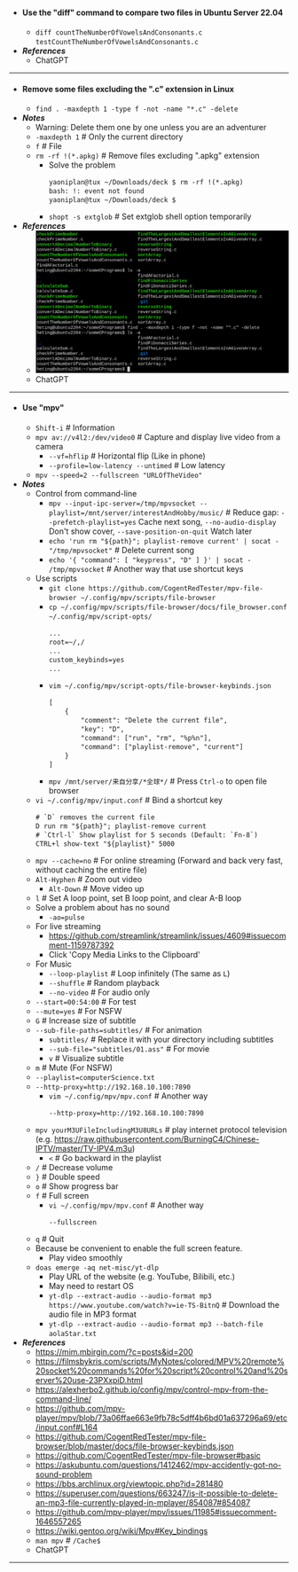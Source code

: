 - #### Use the "diff" command to compare two files in Ubuntu Server 22.04
    - `diff countTheNumberOfVowelsAndConsonants.c testCountTheNumberOfVowelsAndConsonants.c`
- ***References***
    - ChatGPT
- ---
- #### Remove some files excluding the ".c" extension in Linux
    - `find . -maxdepth 1 -type f -not -name "*.c" -delete`
- ***Notes***
    - Warning: Delete them one by one unless you are an adventurer
    - `-maxdepth 1` # Only the current directory
    - `f` # File
    - `rm -rf !(*.apkg)` # Remove files excluding ".apkg" extension
        - Solve the problem
          ```
          yaoniplan@tux ~/Downloads/deck $ rm -rf !(*.apkg)
          bash: !: event not found
          yaoniplan@tux ~/Downloads/deck $
          ```
        - `shopt -s extglob` # Set extglob shell option temporarily
- ***References***
    - ![2023-03-13_14:58:24.png](../assets/2023-03-13_14:58:24.png)
    - ChatGPT
- ---
- #### Use "mpv"
    - `Shift-i` # Information
    - `mpv av://v4l2:/dev/video0` # Capture and display live video from a camera
        - `--vf=hflip` # Horizontal flip (Like in phone)
        - `--profile=low-latency --untimed` # Low latency
    - `mpv --speed=2 --fullscreen "URLOfTheVideo"`
- ***Notes***
    - Control from command-line
        - `mpv --input-ipc-server=/tmp/mpvsocket --playlist=/mnt/server/interestAndHobby/music/` # Reduce gap: `--prefetch-playlist=yes` Cache next song, `--no-audio-display` Don't show cover, `--save-position-on-quit` Watch later
        - `echo 'run rm "${path}"; playlist-remove current' | socat - "/tmp/mpvsocket"` # Delete current song
        - `echo '{ "command": [ "keypress", "D" ] }' | socat - /tmp/mpvsocket` # Another way that use shortcut keys
    - Use scripts
        - `git clone https://github.com/CogentRedTester/mpv-file-browser ~/.config/mpv/scripts/file-browser`
        - `cp ~/.config/mpv/scripts/file-browser/docs/file_browser.conf ~/.config/mpv/script-opts/`
          ```
          ...
          root=~/,/
          ...
          custom_keybinds=yes
          ...
          ```
        - `vim ~/.config/mpv/script-opts/file-browser-keybinds.json`
          ```
          [
              {
                  "comment": "Delete the current file",
                  "key": "D",
                  "command": ["run", "rm", "%p%n"],
                  "command": ["playlist-remove", "current"]
              }
          ]
          ```
        - `mpv /mnt/server/来自分享/*全球*/` # Press `Ctrl-o` to open file browser
    - `vi ~/.config/mpv/input.conf` # Bind a shortcut key
      ```
      # `D` removes the current file
      D run rm "${path}"; playlist-remove current
      # `Ctrl-l` Show playlist for 5 seconds (Default: `Fn-8`)
      CTRL+l show-text "${playlist}" 5000
      ```
    - `mpv --cache=no` # For online streaming (Forward and back very fast, without caching the entire file)
    - `Alt-Hyphen` # Zoom out video
        - `Alt-Down` # Move video up
    - `l` # Set A loop point, set B loop point, and clear A-B loop
    - Solve a problem about has no sound
        - `-ao=pulse`
    - For live streaming
        - https://github.com/streamlink/streamlink/issues/4609#issuecomment-1159787392
        - Click 'Copy Media Links to the Clipboard'
    - For Music
        - `--loop-playlist` # Loop infinitely (The same as `L`)
        - `--shuffle` # Random playback
        - `--no-video` # For audio only
    - `--start=00:54:00` # For test
    - `--mute=yes` # For NSFW
    - `G` # Increase size of subtitle
    - `--sub-file-paths=subtitles/` # For animation
        - `subtitles/` # Replace it with your directory including subtitles
        - `--sub-file="subtitles/01.ass"` # For movie
        - `v` # Visualize subtitle
    - `m` # Mute (For NSFW)
    - `--playlist=computerScience.txt`
    - `--http-proxy=http://192.168.10.100:7890`
        - `vim ~/.config/mpv/mpv.conf` # Another way
          ```
          --http-proxy=http://192.168.10.100:7890
          ```
    - `mpv yourM3UFileIncludingM3U8URLs` # play internet protocol television (e.g. https://raw.githubusercontent.com/BurningC4/Chinese-IPTV/master/TV-IPV4.m3u)
        - `<` # Go backward in the playlist
    - `/` # Decrease volume
    - `}` # Double speed
    - `o` # Show progress bar
    - `f` # Full screen
        - `vi ~/.config/mpv/mpv.conf` # Another way
          ```
          --fullscreen
          ```
    - `q` # Quit
    - Because be convenient to enable the full screen feature.
        - Play video smoothly
    - `doas emerge -aq net-misc/yt-dlp`
        - Play URL of the website (e.g. YouTube, Bilibili, etc.)
        - May need to restart OS
        - `yt-dlp --extract-audio --audio-format mp3 https://www.youtube.com/watch?v=ie-TS-BitnQ` # Download the audio file in MP3 format
        - `yt-dlp --extract-audio --audio-format mp3 --batch-file aolaStar.txt`
- ***References***
    - https://mim.mbirgin.com/?c=posts&id=200
    - https://filmsbykris.com/scripts/MyNotes/colored/MPV%20remote%20socket%20commands%20for%20script%20control%20and%20server%20use-23PXxpiD.html
    - https://alexherbo2.github.io/config/mpv/control-mpv-from-the-command-line/
    - https://github.com/mpv-player/mpv/blob/73a06ffae663e9fb78c5dff4b6bd01a637296a69/etc/input.conf#L164
    - https://github.com/CogentRedTester/mpv-file-browser/blob/master/docs/file-browser-keybinds.json
    - https://github.com/CogentRedTester/mpv-file-browser#basic
    - https://askubuntu.com/questions/1412462/mpv-accidently-got-no-sound-problem
    - https://bbs.archlinux.org/viewtopic.php?id=281480
    - https://superuser.com/questions/663247/is-it-possible-to-delete-an-mp3-file-currently-played-in-mplayer/854087#854087
    - https://github.com/mpv-player/mpv/issues/11985#issuecomment-1646557265
    - https://wiki.gentoo.org/wiki/Mpv#Key_bindings
    - `man mpv` # `/Cache$`
    - ChatGPT
- ---
